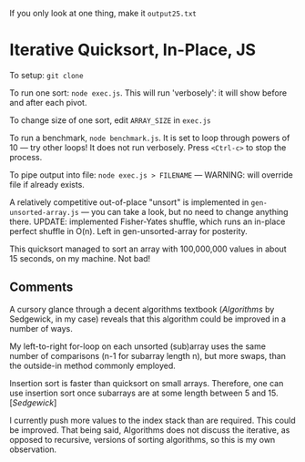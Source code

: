 If you only look at one thing, make it `output25.txt`

# Iterative Quicksort, In-Place, JS

To setup: `git clone`

To run one sort: `node exec.js`. This will run 'verbosely': it will show before and after each pivot.

To change size of one sort, edit `ARRAY_SIZE` in `exec.js`

To run a benchmark, `node benchmark.js`. It is set to loop through powers of 10 — try other loops! It does not run verbosely. Press `<Ctrl-c>` to stop the process.

To pipe output into file: `node exec.js > FILENAME` — WARNING: will override file if already exists.


A relatively competitive out-of-place "unsort" is implemented in `gen-unsorted-array.js` — you can take a look, but no need to change anything there.
UPDATE: implemented Fisher-Yates shuffle, which runs an in-place perfect shuffle in O(n). Left in gen-unsorted-array for posterity.



This quicksort managed to sort an array with 100,000,000 values in about 15 seconds, on my machine. Not bad! 


## Comments

A cursory glance through a decent algorithms textbook (*Algorithms* by Sedgewick, in my case) reveals that this algorithm could be improved in a number of ways.

My left-to-right for-loop on each unsorted (sub)array uses the same number of comparisons (n-1 for subarray length n), but more swaps, than the outside-in method commonly employed.

Insertion sort is faster than quicksort on small arrays. Therefore, one can use insertion sort once subarrays are at some length between 5 and 15. [*Sedgewick*]

I currently push more values to the index stack than are required. This could be improved. That being said, Algorithms does not discuss the iterative, as opposed to recursive, versions of sorting algorithms, so this is my own observation.

